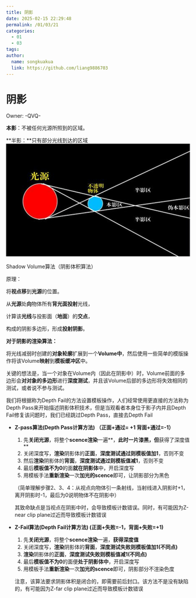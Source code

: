 ```yaml
---
title: 阴影
date: 2025-02-15 22:29:48
permalink: /01/03/21
categories: 
  - 01
  - 03
tags: 
author:
  name: songkuakua
  link: https://github.com/liang9886703
---
```

# 阴影

Owner: -QVQ-

**本影**：不被任何光源所照到的区域。

**半影：**只有部分光线到达的区域
![Untitled](./pic173.png)

Shadow Volume算法（阴影体积算法）

原理：

将**视点移**到**光源**的位置。

从**光源**处**向**物体所有**背光面投射**光线，

计算该**光线**与投影面（**地面**）的**交点**，

构成的阴影多边形，形成**投射阴影**。

**对于阴影的渲染算法：**

将光线减弱时创建的**对象轮廓**扩展到一个**Volume中**，然后使用一些简单的模版操作将该Volume**映射**到**模板缓冲区**中。 

关键的想法是，当一个对象在Volume内（因此在阴影中）时，Volume前面的多边形会**对对象的多边形**进行**深度测试**，并且该Volume后部的多边形将失效相同的测试，或者说不参与测试。

我们将根据称为Depth Fail的方法设置模板操作，人们经常使用更直接的方法称为Depth Pass来开始描述阴影体积技术，但是当观看者本身位于影子内并且Depth Fail修复该问题时，我们已经跳过Depth Pass，直接去Depth Fail

- **Z-pass算法(Depth Pass计算方法)  （正面+通过= +1  背面+通过=-1）**
    1. 先**关闭光源**，将整个**scence渲染**一遍**，**此时一片漆黑，但**获得了深度值**
    2. 关闭深度写，**渲染**阴影体的**正面**，**深度测试通过则模板值加1**，否则不变
    3. 然后**渲染**阴影体的**背面**，**深度测试通过则模板值减1**，否则不变
    4. 最后**模板值不为0**的面**就在阴影体**中，开启深度写
    5. 用模板手法**重新渲染**一次**加光的scence**即可，让阴影部分为黑色
    
    （简单理解步骤2、3、4：从视点向物体引一条射线，当射线进入阴影时+1，离开阴影时-1，最后为0说明物体不在阴影中）
    
    其致命缺点是当视点在阴影中时，会导致模板计数错误。同时，有可能因为Z-near clip plane过近而导致模板计数错误
    
- **Z-Fail算法(Depth Fail计算方法)  (正面+失败=-1，背面+失败=+1)**
    1. 先**关闭光源**，将整个**scence渲染**一遍，**获得深度值**
    2. 关闭深度写，**渲染**阴影体的**背面**，**深度测试失败则模板值加1(不同点)**
    3. **渲染**阴影体的**正面**，**深度测试失败则模板值减1(不同点)**
    4. 最后**模板值不为0**的面便**处于阴影体中**，开启深度写
    5. 用模板手法**重新渲染**一次**加光的scence**即可，阴影部分不渲染色度
    
    注意，该算法要求阴影体积是闭合的，即需要前后封口。该方法不是没有缺陷的，有可能因为Z-far clip plane过近而导致模板计数错误